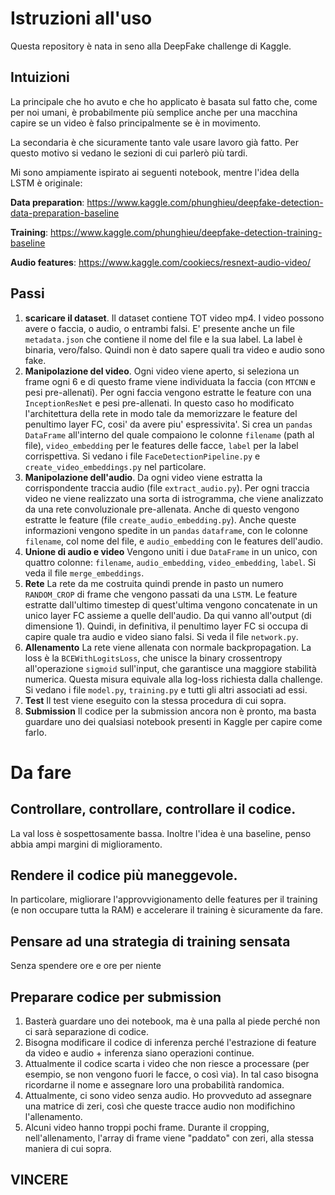 # Istruzioni all'uso
Questa repository è nata in seno alla DeepFake challenge di Kaggle.

## Intuizioni 
La principale che ho avuto e che ho applicato è basata sul fatto che, come per noi umani, è probabilmente più semplice
anche per una macchina capire se un video è falso principalmente se è in movimento.

La secondaria è che sicuramente tanto vale usare lavoro già fatto. Per questo motivo si vedano le sezioni di cui parlerò
più tardi.

Mi sono ampiamente ispirato ai seguenti notebook, mentre l'idea della LSTM è originale:

**Data preparation**: https://www.kaggle.com/phunghieu/deepfake-detection-data-preparation-baseline

**Training**: https://www.kaggle.com/phunghieu/deepfake-detection-training-baseline

**Audio features**: https://www.kaggle.com/cookiecs/resnext-audio-video/

## Passi
1. **scaricare il dataset**. 
Il dataset contiene TOT video mp4. I video possono avere o faccia, o audio, o entrambi falsi.
E' presente anche un file `metadata.json` che contiene il nome del file e la sua label. La label è binaria, vero/falso.
Quindi non è dato sapere quali tra video e audio sono fake.
2. **Manipolazione del video**. 
Ogni video viene aperto, si seleziona un frame ogni 6 e di questo frame viene individuata
la faccia (con `MTCNN` e pesi pre-allenati). Per ogni faccia vengono estratte le feature con una `InceptionResNet` e pesi
pre-allenati. In questo caso ho modificato l'architettura della rete in modo tale da memorizzare le feature del penultimo 
layer FC, cosi' da avere piu' espressivita'. Si crea un `pandas` `DataFrame` all'interno del quale compaiono le colonne
`filename` (path al file), `video_embedding` per le features delle facce, `label` per la label corrispettiva.
Si vedano i file `FaceDetectionPipeline.py` e `create_video_embeddings.py` nel particolare.
3. **Manipolazione dell'audio**.
Da ogni video viene estratta la corrispondente traccia audio (file `extract_audio.py`). Per ogni traccia video ne viene
realizzato una sorta di istrogramma, che viene analizzato da una rete convoluzionale pre-allenata. Anche di questo
vengono estratte le feature (file `create_audio_embedding.py`). Anche queste informazioni vengono spedite in un `pandas`
`dataframe`, con le colonne `filename`, col nome del file, e `audio_embedding` con le features dell'audio.
4. **Unione di audio e video**
Vengono uniti i due `DataFrame` in un unico, con quattro colonne: `filename`, `audio_embedding`, `video_embedding`, `label`.
Si veda il file `merge_embeddings`.
5. **Rete**
La rete da me costruita quindi prende in pasto un numero `RANDOM_CROP` di frame che vengono passati da una `LSTM`.
Le feature estratte dall'ultimo timestep di quest'ultima vengono concatenate in un unico layer FC assieme a quelle 
dell'audio. Da qui vanno all'output (di dimensione 1). Quindi, in definitiva, il penultimo layer FC si occupa di capire
quale tra audio e video siano falsi. Si veda il file `network.py`.
6. **Allenamento**
La rete viene allenata con normale backpropagation. La loss è la `BCEWithLogitsLoss`, che unisce la binary crossentropy
all'operazione `sigmoid` sull'input, che garantisce una maggiore stabilità numerica. Questa misura equivale alla log-loss
richiesta dalla challenge. Si vedano i file `model.py`, `training.py` e tutti gli altri associati ad essi.
7. **Test**
Il test viene eseguito con la stessa procedura di cui sopra.
8. **Submission**
Il codice per la submission ancora non è pronto, ma basta guardare uno dei qualsiasi notebook presenti in Kaggle per 
capire come farlo.

# Da fare
## Controllare, controllare, controllare il codice.
La val loss è sospettosamente bassa. Inoltre l'idea è una baseline, penso abbia ampi margini di miglioramento.
## Rendere il codice più maneggevole.
In particolare, migliorare l'approvvigionamento delle features per il training (e non occupare tutta la RAM) e accelerare il training è sicuramente da fare.
## Pensare ad una strategia di training sensata
Senza spendere ore e ore per niente
## Preparare codice per submission
1. Basterà guardare uno dei notebook, ma è una palla al piede perché non ci sarà separazione di codice.
2. Bisogna modificare il codice di inferenza perché l'estrazione di feature da video e audio + inferenza siano operazioni continue.
3. Attualmente il codice scarta i video che non riesce a processare (per esempio, se non vengono fuori le facce, o così via).
In tal caso bisogna ricordarne il nome e assegnare loro una probabilità randomica.
4. Attualmente, ci sono video senza audio. Ho provveduto ad assegnare una matrice di zeri, così che queste tracce audio
non modifichino l'allenamento.
5. Alcuni video hanno troppi pochi frame. Durante il cropping, nell'allenamento, l'array di frame viene "paddato" con zeri, alla stessa maniera di cui sopra.


## VINCERE

